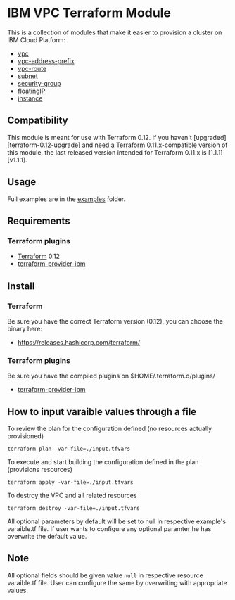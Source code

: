 # IBM VPC Terraform Module

This is a collection of modules that make it easier to provision a cluster on IBM Cloud Platform:
* [vpc](terraform-ibm-modules/vpc/ibm//modules/vpc)
* [vpc-address-prefix](terraform-ibm-modules/vpc/ibm//modules/configure-vpc/vpc-address-prefix)
* [vpc-route](terraform-ibm-modules/vpc/ibm//modules/configure-vpc/vpc-route)
* [subnet](terraform-ibm-modules/vpc/ibm//modules/subnet)
* [security-group](terraform-ibm-modules/vpc/ibm//modules/security-group)
* [floatingIP](terraform-ibm-modules/vpc/ibm//modules/floatingIP)
* [instance](terraform-ibm-modules/vpc/ibm//modules/instance)

## Compatibility

This module is meant for use with Terraform 0.12. If you haven't
[upgraded][terraform-0.12-upgrade] and need a Terraform 0.11.x-compatible
version of this module, the last released version intended for Terraform 0.11.x
is [1.1.1][v1.1.1].

## Usage

Full examples are in the [examples](./examples/) folder.

## Requirements

### Terraform plugins

- [Terraform](https://www.terraform.io/downloads.html) 0.12
- [terraform-provider-ibm](https://github.com/IBM-Cloud/terraform-provider-ibm) 

## Install

### Terraform

Be sure you have the correct Terraform version (0.12), you can choose the binary here:
- https://releases.hashicorp.com/terraform/

### Terraform plugins

Be sure you have the compiled plugins on $HOME/.terraform.d/plugins/

- [terraform-provider-ibm](https://github.com/IBM-Cloud/terraform-provider-ibm) 

## How to input varaible values through a file

To review the plan for the configuration defined (no resources actually provisioned)

`terraform plan -var-file=./input.tfvars`

To execute and start building the configuration defined in the plan (provisions resources)

`terraform apply -var-file=./input.tfvars`

To destroy the VPC and all related resources

`terraform destroy -var-file=./input.tfvars`

All optional parameters by default will be set to null in respective example's varaible.tf file. If user wants to configure any optional paramter he has overwrite the default value.

## Note

All optional fields should be given value `null` in respective resource varaible.tf file. User can configure the same by overwriting with appropriate values.